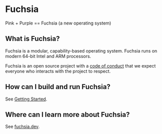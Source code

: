 # Fuchsia

Pink + Purple == Fuchsia (a new operating system)

## What is Fuchsia?

Fuchsia is a modular, capability-based operating system. Fuchsia runs on modern
64-bit Intel and ARM processors.

Fuchsia is an open source project with a [code of conduct](CODE_OF_CONDUCT.md)
that we expect everyone who interacts with the project to respect.

## How can I build and run Fuchsia?

See [Getting Started](https://fuchsia.dev/fuchsia-src/getting_started.md).

## Where can I learn more about Fuchsia?

See [fuchsia.dev](https://fuchsia.dev).
